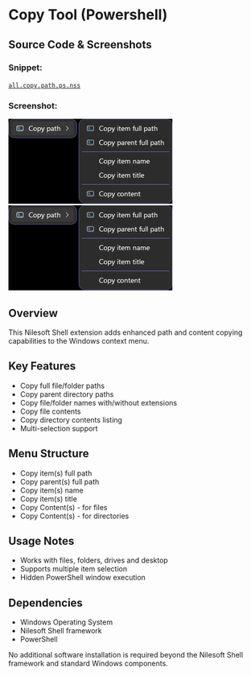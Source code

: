 # Copy Tool (Powershell)

## Source Code & Screenshots

### Snippet:
[`all.copy.path.ps.nss`](/ex3.multifunction/all.copy.path.ps.nss)

### Screenshot:
![Screenshot 1](/ex3.multifunction/all.copy.path.ps.1.png)
![Screenshot 2](/ex3.multifunction/all.copy.path.ps.2.png)

## Overview
This Nilesoft Shell extension adds enhanced path and content copying capabilities to the Windows context menu.

## Key Features
- Copy full file/folder paths
- Copy parent directory paths
- Copy file/folder names with/without extensions
- Copy file contents
- Copy directory contents listing
- Multi-selection support

## Menu Structure
- Copy item(s) full path
- Copy parent(s) full path
- Copy item(s) name
- Copy item(s) title
- Copy Content(s) - for files
- Copy Content(s) - for directories

## Usage Notes
- Works with files, folders, drives and desktop
- Supports multiple item selection
- Hidden PowerShell window execution

## Dependencies
- Windows Operating System
- Nilesoft Shell framework
- PowerShell

No additional software installation is required beyond the Nilesoft Shell framework and standard Windows components.